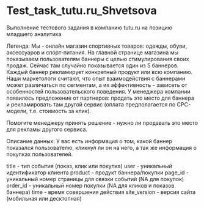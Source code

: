 # Test_task_tutu.ru_Shvetsova
Выполнение тестового задания в компанию tutu.ru на позицию младшего аналитика

Легенда:
Мы - онлайн магазин спортивных товаров: одежды, обуви, аксессуаров и спорт-питания. На главной странице магазина мы показываем пользователям баннеры с целью стимулирования своих продаж. Сейчас там случайно показывается один из 5 баннеров. Каждый баннер рекламирует конкретный продукт или всю компанию. Наши маркетологи считают, что опыт взаимодействия с баннерами может различаться по сегментам, а их эффективность - зависеть от особенностей пользовательского поведения.
У менеджера компании появилось предложение от партнеров: продать это место для баннера и рекламировать там другой сервис (оплата предполагается по CPC-модели, т.е. стоимость за клик).

Помогите менеджеру принять решение - нужно ли продавать это место для рекламы другого сервиса.

Описание данных: У вас есть информация о том, какой баннер показался пользователю, кликнул ли он на него, а так же информация о покупках пользователей.

title - тип события (показ, клик или покупка)
user - уникальный идентификатор клиента
product - продукт баннера/покупки
page_id - уникальный номер страницы для связки событий (NA для покупок)
order_id - уникальный номер покупки (NA для кликов и показов баннера)
time - время совершения действия
site_version - версия сайта (мобильная или десктопная)

